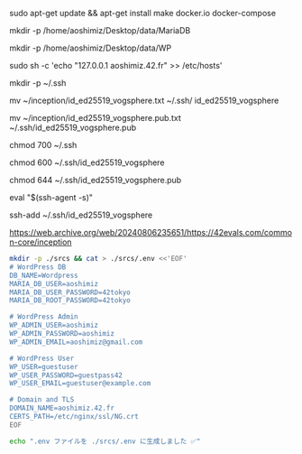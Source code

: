 sudo apt-get update && apt-get install make docker.io docker-compose

mkdir -p /home/aoshimiz/Desktop/data/MariaDB

mkdir -p /home/aoshimiz/Desktop/data/WP

sudo sh -c 'echo "127.0.0.1 aoshimiz.42.fr" >> /etc/hosts'

mkdir -p ~/.ssh

mv ~/inception/id_ed25519_vogsphere.txt ~/.ssh/
id_ed25519_vogsphere

mv ~/inception/id_ed25519_vogsphere.pub.txt ~/.ssh/id_ed25519_vogsphere.pub

chmod 700 ~/.ssh

chmod 600 ~/.ssh/id_ed25519_vogsphere

chmod 644 ~/.ssh/id_ed25519_vogsphere.pub

eval "$(ssh-agent -s)"

ssh-add ~/.ssh/id_ed25519_vogsphere

https://web.archive.org/web/20240806235651/https://42evals.com/common-core/inception

```sh
mkdir -p ./srcs && cat > ./srcs/.env <<'EOF'
# WordPress DB
DB_NAME=Wordpress
MARIA_DB_USER=aoshimiz
MARIA_DB_USER_PASSWORD=42tokyo
MARIA_DB_ROOT_PASSWORD=42tokyo

# WordPress Admin
WP_ADMIN_USER=aoshimiz
WP_ADMIN_PASSWORD=aoshimiz
WP_ADMIN_EMAIL=aoshimiz@gmail.com

# WordPress User
WP_USER=guestuser
WP_USER_PASSWORD=guestpass42
WP_USER_EMAIL=guestuser@example.com

# Domain and TLS
DOMAIN_NAME=aoshimiz.42.fr
CERTS_PATH=/etc/nginx/ssl/NG.crt
EOF

echo ".env ファイルを ./srcs/.env に生成しました ✅"
